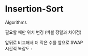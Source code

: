 # Insertion-Sort
Algorithms

필요할 때만 위치 변경 (버블 정렬과 차이점) <div>
  앞뒤로 비교해서 더 작은 수를 앞으로 SWAP <div><div>
 시간적 복잡도 : 
  
